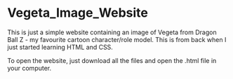 # Vegeta_Image_Website

This is just a simple website containing an image of Vegeta from Dragon Ball Z - my favourite cartoon character/role model. This is from back when I just started learning HTML and CSS.

To open the website, just download all the files and open the .html file in your computer.
